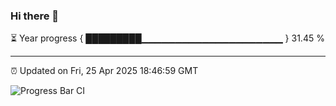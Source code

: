 ### Hi there 👋

⏳ Year progress { █████████▁▁▁▁▁▁▁▁▁▁▁▁▁▁▁▁▁▁▁▁▁ } 31.45 %

---

⏰ Updated on Fri, 25 Apr 2025 18:46:59 GMT

![Progress Bar CI](https://github.com/IshwaranRudhara/GIT-ACTION/workflows/Progress%20Bar%20CI/badge.svg)
